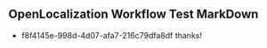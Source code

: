 ## OpenLocalization Workflow Test MarkDown
* f8f4145e-998d-4d07-afa7-216c79dfa8df thanks!

<!--HONumber=Sep16_HO1-->



